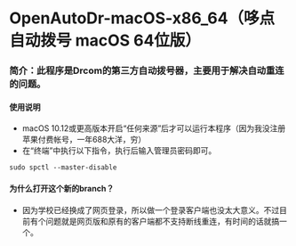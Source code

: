 # OpenAutoDr-macOS-x86_64（哆点自动拨号 macOS 64位版）
### 简介：此程序是Drcom的第三方自动拨号器，主要用于解决自动重连的问题。

#### 使用说明
- macOS 10.12或更高版本开启“任何来源”后才可以运行本程序（因为我没注册苹果付费帐号，一年688大洋，穷）
- 在“终端”中执行以下指令，执行后输入管理员密码即可。

~~~
sudo spctl --master-disable
~~~

#### 为什么打开这个新的branch？
- 因为学校已经换成了网页登录，所以做一个登录客户端也没太大意义。不过目前有个问题就是网页版和原有的客户端都不支持断线重连，有时间的话就搞一个。
